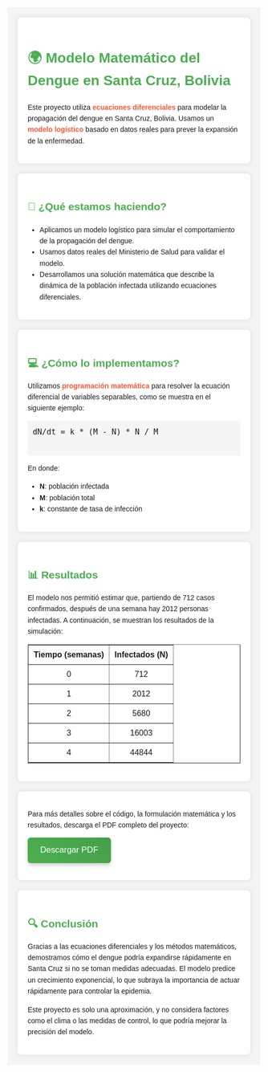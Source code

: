 <div style="font-family: Arial, sans-serif; line-height: 1.6; background-color: #f4f4f4; padding: 20px;">
  <div style="background-color: #fff; padding: 20px; border-radius: 8px; box-shadow: 0 0 10px rgba(0,0,0,0.1); margin-bottom: 20px;">
    <h1 style="color: #4CAF50;">🌍 Modelo Matemático del Dengue en Santa Cruz, Bolivia</h1>
    <p>
      Este proyecto utiliza <span style="color: #FF5733; font-weight: bold;">ecuaciones diferenciales</span> para modelar la propagación del dengue en Santa Cruz, Bolivia. 
      Usamos un <span style="color: #FF5733; font-weight: bold;">modelo logístico</span> basado en datos reales para prever la expansión de la enfermedad.
    </p>
  </div>

  <div style="background-color: #fff; padding: 20px; border-radius: 8px; box-shadow: 0 0 10px rgba(0,0,0,0.1); margin-bottom: 20px;">
    <h2 style="color: #4CAF50;">🔬 ¿Qué estamos haciendo?</h2>
    <ul>
      <li>Aplicamos un modelo logístico para simular el comportamiento de la propagación del dengue.</li>
      <li>Usamos datos reales del Ministerio de Salud para validar el modelo.</li>
      <li>Desarrollamos una solución matemática que describe la dinámica de la población infectada utilizando ecuaciones diferenciales.</li>
    </ul>
  </div>

  <div style="background-color: #fff; padding: 20px; border-radius: 8px; box-shadow: 0 0 10px rgba(0,0,0,0.1); margin-bottom: 20px;">
    <h2 style="color: #4CAF50;">💻 ¿Cómo lo implementamos?</h2>
    <p>
      Utilizamos <span style="color: #FF5733; font-weight: bold;">programación matemática</span> para resolver la ecuación diferencial de variables separables, como se muestra en el siguiente ejemplo:
    </p>
    <pre style="background-color: #f5f5f5; padding: 10px; border-radius: 4px; font-size: 1.1em; font-family: Consolas, monospace; margin: 10px 0;">
dN/dt = k * (M - N) * N / M
    </pre>
    <p>En donde:</p>
    <ul>
      <li><strong>N</strong>: población infectada</li>
      <li><strong>M</strong>: población total</li>
      <li><strong>k</strong>: constante de tasa de infección</li>
    </ul>
  </div>

  <div style="background-color: #fff; padding: 20px; border-radius: 8px; box-shadow: 0 0 10px rgba(0,0,0,0.1); margin-bottom: 20px;">
    <h2 style="color: #4CAF50;">📊 Resultados</h2>
    <p>
      El modelo nos permitió estimar que, partiendo de 712 casos confirmados, después de una semana hay 2012 personas infectadas. A continuación, se muestran los resultados de la simulación:
    </p>
    <table style="width:100%; border-collapse: collapse; margin-top: 10px;" border="1">
      <tr>
        <th style="padding:10px; text-align:center;">Tiempo (semanas)</th>
        <th style="padding:10px; text-align:center;">Infectados (N)</th>
      </tr>
      <tr>
        <td style="padding:10px; text-align:center;">0</td>
        <td style="padding:10px; text-align:center;">712</td>
      </tr>
      <tr>
        <td style="padding:10px; text-align:center;">1</td>
        <td style="padding:10px; text-align:center;">2012</td>
      </tr>
      <tr>
        <td style="padding:10px; text-align:center;">2</td>
        <td style="padding:10px; text-align:center;">5680</td>
      </tr>
      <tr>
        <td style="padding:10px; text-align:center;">3</td>
        <td style="padding:10px; text-align:center;">16003</td>
      </tr>
      <tr>
        <td style="padding:10px; text-align:center;">4</td>
        <td style="padding:10px; text-align:center;">44844</td>
      </tr>
    </table>
  </div>

  <div style="background-color: #fff; padding: 20px; border-radius: 8px; box-shadow: 0 0 10px rgba(0,0,0,0.1); margin-bottom: 20px;">
    <p>Para más detalles sobre el código, la formulación matemática y los resultados, descarga el PDF completo del proyecto:</p>
    <p>
  <a href="EcuacionesDiferencialesDengue.pdf" 
     style="
       display: inline-block;
       background: linear-gradient(45deg, #4CAF50, #45a049);
       color: white;
       padding: 12px 25px;
       border-radius: 6px;
       text-decoration: none;
       font-size: 1.2em;
       box-shadow: 0 4px 8px rgba(0,0,0,0.2);
       transition: transform 0.2s, box-shadow 0.2s;
     "
     onmouseover="this.style.transform='scale(1.05)'; this.style.boxShadow='0 6px 12px rgba(0,0,0,0.3)';" 
     onmouseout="this.style.transform='scale(1)'; this.style.boxShadow='0 4px 8px rgba(0,0,0,0.2)';"
     download>
     Descargar PDF
  </a>
</p>
  </div>

  <div style="background-color: #fff; padding: 20px; border-radius: 8px; box-shadow: 0 0 10px rgba(0,0,0,0.1);">
    <h2 style="color: #4CAF50;">🔍 Conclusión</h2>
    <p>
      Gracias a las ecuaciones diferenciales y los métodos matemáticos, demostramos cómo el dengue podría expandirse rápidamente en Santa Cruz si no se toman medidas adecuadas. 
      El modelo predice un crecimiento exponencial, lo que subraya la importancia de actuar rápidamente para controlar la epidemia.
    </p>
    <p>
      Este proyecto es solo una aproximación, y no considera factores como el clima o las medidas de control, lo que podría mejorar la precisión del modelo.
    </p>
  </div>
</div>
